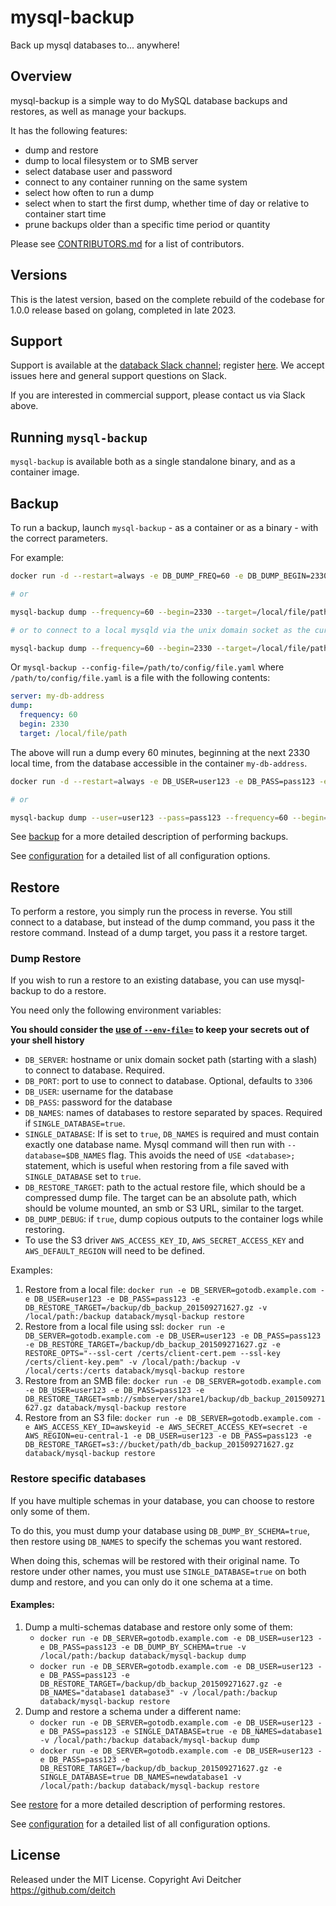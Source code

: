 # mysql-backup

Back up mysql databases to... anywhere!

## Overview

mysql-backup is a simple way to do MySQL database backups and restores, as well as manage your backups.

It has the following features:

* dump and restore
* dump to local filesystem or to SMB server
* select database user and password
* connect to any container running on the same system
* select how often to run a dump
* select when to start the first dump, whether time of day or relative to container start time
* prune backups older than a specific time period or quantity

Please see [CONTRIBUTORS.md](./CONTRIBUTORS.md) for a list of contributors.

## Versions

This is the latest version, based on the complete rebuild of the codebase for 1.0.0 release based on
golang, completed in late 2023.

## Support

Support is available at the [databack Slack channel](http://databack.slack.com); register [here](https://join.slack.com/t/databack/shared_invite/zt-1cnbo2zfl-0dQS895icOUQy31RAruf7w). We accept issues here and general support questions on Slack.

If you are interested in commercial support, please contact us via Slack above.

## Running `mysql-backup`

`mysql-backup` is available both as a single standalone binary, and as a container image.

## Backup

To run a backup, launch `mysql-backup` - as a container or as a binary - with the correct parameters. 

For example:

````bash
docker run -d --restart=always -e DB_DUMP_FREQ=60 -e DB_DUMP_BEGIN=2330 -e DB_DUMP_TARGET=/local/file/path -e DB_SERVER=my-db-address -v /local/file/path:/db databack/mysql-backup dump

# or

mysql-backup dump --frequency=60 --begin=2330 --target=/local/file/path --server=my-db-address

# or to connect to a local mysqld via the unix domain socket as the current user

mysql-backup dump --frequency=60 --begin=2330 --target=/local/file/path --server=/run/mysqld/mysqld.sock
````

Or `mysql-backup --config-file=/path/to/config/file.yaml` where `/path/to/config/file.yaml` is a file
with the following contents:

```yaml
server: my-db-address
dump:
  frequency: 60
  begin: 2330
  target: /local/file/path
```

The above will run a dump every 60 minutes, beginning at the next 2330 local time, from the database accessible in the container `my-db-address`.

````bash
docker run -d --restart=always -e DB_USER=user123 -e DB_PASS=pass123 -e DB_DUMP_FREQ=60 -e DB_DUMP_BEGIN=2330 -e DB_DUMP_TARGET=/db -e DB_SERVER=my-db-address -v /local/file/path:/db databack/mysql-backup dump

# or

mysql-backup dump --user=user123 --pass=pass123 --frequency=60 --begin=2330 --target=/local/file/path --server=my-db-address --port=3306
````

See [backup](./docs/backup.md) for a more detailed description of performing backups.

See [configuration](./docs/configuration.md) for a detailed list of all configuration options.


## Restore

To perform a restore, you simply run the process in reverse. You still connect to a database, but instead of the
dump command, you pass it the restore command. Instead of a dump target, you pass it a restore target.

### Dump Restore

If you wish to run a restore to an existing database, you can use mysql-backup to do a restore.

You need only the following environment variables:

__You should consider the [use of `--env-file=`](https://docs.docker.com/engine/reference/commandline/run/#set-environment-variables-e-env-env-file) to keep your secrets out of your shell history__

* `DB_SERVER`: hostname or unix domain socket path (starting with a slash) to connect to database. Required.
* `DB_PORT`: port to use to connect to database. Optional, defaults to `3306`
* `DB_USER`: username for the database
* `DB_PASS`: password for the database
* `DB_NAMES`: names of databases to restore separated by spaces. Required if `SINGLE_DATABASE=true`.
* `SINGLE_DATABASE`: If is set to `true`, `DB_NAMES` is required and must contain exactly one database name. Mysql command will then run with `--database=$DB_NAMES` flag. This avoids the need of `USE <database>;` statement, which is useful when restoring from a file saved with `SINGLE_DATABASE` set to `true`.
* `DB_RESTORE_TARGET`: path to the actual restore file, which should be a compressed dump file. The target can be an absolute path, which should be volume mounted, an smb or S3 URL, similar to the target.
* `DB_DUMP_DEBUG`: if `true`, dump copious outputs to the container logs while restoring.
* To use the S3 driver `AWS_ACCESS_KEY_ID`, `AWS_SECRET_ACCESS_KEY` and `AWS_DEFAULT_REGION` will need to be defined.

Examples:

1. Restore from a local file: `docker run -e DB_SERVER=gotodb.example.com -e DB_USER=user123 -e DB_PASS=pass123 -e DB_RESTORE_TARGET=/backup/db_backup_201509271627.gz -v /local/path:/backup databack/mysql-backup restore`
2. Restore from a local file using ssl: `docker run -e DB_SERVER=gotodb.example.com -e DB_USER=user123 -e DB_PASS=pass123 -e DB_RESTORE_TARGET=/backup/db_backup_201509271627.gz -e RESTORE_OPTS="--ssl-cert /certs/client-cert.pem --ssl-key /certs/client-key.pem" -v /local/path:/backup -v /local/certs:/certs databack/mysql-backup restore`
2. Restore from an SMB file: `docker run -e DB_SERVER=gotodb.example.com -e DB_USER=user123 -e DB_PASS=pass123 -e DB_RESTORE_TARGET=smb://smbserver/share1/backup/db_backup_201509271627.gz databack/mysql-backup restore`
3. Restore from an S3 file: `docker run -e DB_SERVER=gotodb.example.com -e AWS_ACCESS_KEY_ID=awskeyid -e AWS_SECRET_ACCESS_KEY=secret -e AWS_REGION=eu-central-1 -e DB_USER=user123 -e DB_PASS=pass123 -e DB_RESTORE_TARGET=s3://bucket/path/db_backup_201509271627.gz databack/mysql-backup restore `

### Restore specific databases
If you have multiple schemas in your database, you can choose to restore only some of them.

To do this, you must dump your database using `DB_DUMP_BY_SCHEMA=true`, then restore using `DB_NAMES` to specify the schemas you want restored.

When doing this, schemas will be restored with their original name. To restore under other names, you must use `SINGLE_DATABASE=true` on both dump and restore, and you can only do it one schema at a time.

#### Examples:
1. Dump a multi-schemas database and restore only some of them:
   * `docker run -e DB_SERVER=gotodb.example.com -e DB_USER=user123 -e DB_PASS=pass123 -e DB_DUMP_BY_SCHEMA=true -v /local/path:/backup databack/mysql-backup dump `
   * `docker run -e DB_SERVER=gotodb.example.com -e DB_USER=user123 -e DB_PASS=pass123 -e DB_RESTORE_TARGET=/backup/db_backup_201509271627.gz -e DB_NAMES="database1 database3" -v /local/path:/backup databack/mysql-backup restore`
2. Dump and restore a schema under a different name:
   * `docker run -e DB_SERVER=gotodb.example.com -e DB_USER=user123 -e DB_PASS=pass123 -e SINGLE_DATABASE=true -e DB_NAMES=database1 -v /local/path:/backup databack/mysql-backup dump`
   * `docker run -e DB_SERVER=gotodb.example.com -e DB_USER=user123 -e DB_PASS=pass123 -e DB_RESTORE_TARGET=/backup/db_backup_201509271627.gz -e SINGLE_DATABASE=true DB_NAMES=newdatabase1 -v /local/path:/backup databack/mysql-backup restore`

See [restore](./docs/restore.md) for a more detailed description of performing restores.

See [configuration](./docs/configuration.md) for a detailed list of all configuration options.

## License
Released under the MIT License.
Copyright Avi Deitcher https://github.com/deitch

